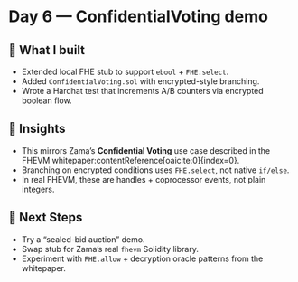 # Day 6 — ConfidentialVoting demo

## 🚀 What I built
- Extended local FHE stub to support `ebool` + `FHE.select`.
- Added `ConfidentialVoting.sol` with encrypted-style branching.
- Wrote a Hardhat test that increments A/B counters via encrypted boolean flow.

## 🔑 Insights
- This mirrors Zama’s **Confidential Voting** use case described in the FHEVM whitepaper:contentReference[oaicite:0]{index=0}.
- Branching on encrypted conditions uses `FHE.select`, not native `if/else`.
- In real FHEVM, these are handles + coprocessor events, not plain integers.

## 🎯 Next Steps
- Try a “sealed-bid auction” demo.
- Swap stub for Zama’s real `fhevm` Solidity library.
- Experiment with `FHE.allow` + decryption oracle patterns from the whitepaper.
